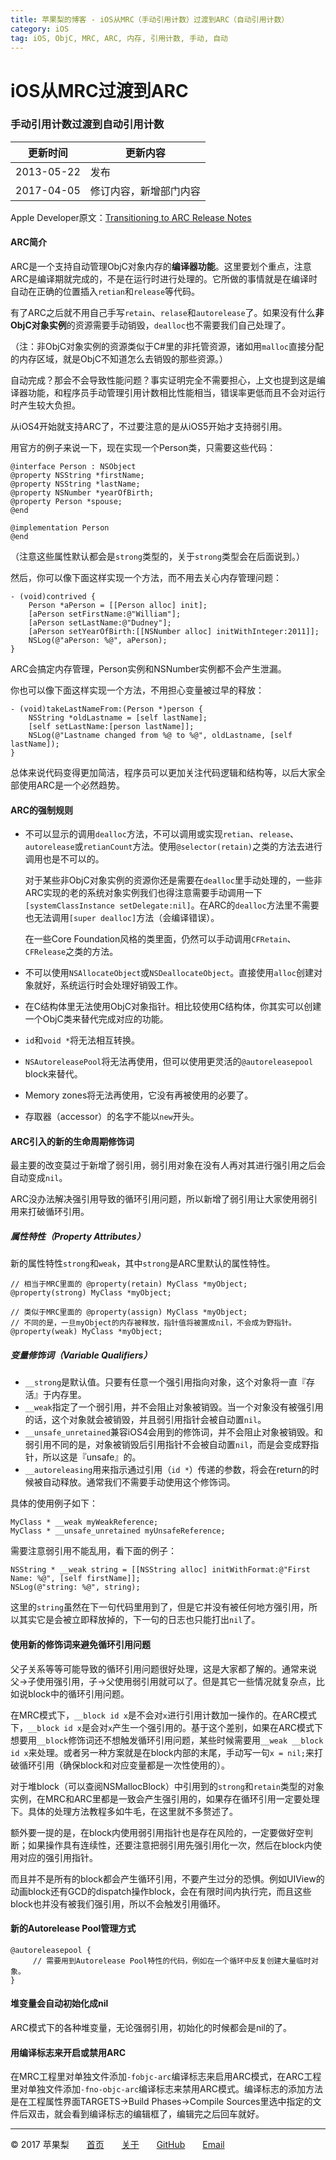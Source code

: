 ```yaml
---
title: 苹果梨的博客 - iOS从MRC（手动引用计数）过渡到ARC（自动引用计数）
category: iOS
tag: iOS, ObjC, MRC, ARC, 内存, 引用计数, 手动, 自动
---
```


# iOS从MRC过渡到ARC

### 手动引用计数过渡到自动引用计数

| 更新时间       | 更新内容        |
| ---------- | ----------- |
| 2013-05-22 | 发布          |
| 2017-04-05 | 修订内容，新增部门内容 |

Apple Developer原文：[Transitioning to ARC Release Notes](https://developer.apple.com/library/content/releasenotes/ObjectiveC/RN-TransitioningToARC/Introduction/Introduction.html)

#### ARC简介

ARC是一个支持自动管理ObjC对象内存的**编译器功能**。这里要划个重点，注意ARC是编译期就完成的，不是在运行时进行处理的。它所做的事情就是在编译时自动在正确的位置插入`retian`和`release`等代码。

有了ARC之后就不用自己手写`retain`、`relase`和`autorelease`了。如果没有什么**非ObjC对象实例**的资源需要手动销毁，`dealloc`也不需要我们自己处理了。

（注：非ObjC对象实例的资源类似于C#里的非托管资源，诸如用`malloc`直接分配的内存区域，就是ObjC不知道怎么去销毁的那些资源。）

自动完成？那会不会导致性能问题？事实证明完全不需要担心，上文也提到这是编译器功能，和程序员手动管理引用计数相比性能相当，错误率更低而且不会对运行时产生较大负担。

从iOS4开始就支持ARC了，不过要注意的是从iOS5开始才支持弱引用。

用官方的例子来说一下，现在实现一个Person类，只需要这些代码：

```
@interface Person : NSObject
@property NSString *firstName;
@property NSString *lastName;
@property NSNumber *yearOfBirth;
@property Person *spouse;
@end

@implementation Person
@end
```

（注意这些属性默认都会是`strong`类型的，关于`strong`类型会在后面说到。）

然后，你可以像下面这样实现一个方法，而不用去关心内存管理问题：

```
- (void)contrived {
    Person *aPerson = [[Person alloc] init];
    [aPerson setFirstName:@"William"];
    [aPerson setLastName:@"Dudney"];
    [aPerson setYearOfBirth:[[NSNumber alloc] initWithInteger:2011]];
    NSLog(@"aPerson: %@", aPerson);
}
```

ARC会搞定内存管理，Person实例和NSNumber实例都不会产生泄漏。

你也可以像下面这样实现一个方法，不用担心变量被过早的释放：

```
- (void)takeLastNameFrom:(Person *)person {
    NSString *oldLastname = [self lastName];
    [self setLastName:[person lastName]];
    NSLog(@"Lastname changed from %@ to %@", oldLastname, [self lastName]);
}
```

总体来说代码变得更加简洁，程序员可以更加关注代码逻辑和结构等，以后大家全部使用ARC是一个必然趋势。

#### ARC的强制规则

- 不可以显示的调用`dealloc`方法，不可以调用或实现`retian`、`release`、`autorelease`或`retianCount`方法。使用`@selector(retain)`之类的方法去进行调用也是不可以的。

  对于某些非ObjC对象实例的资源你还是需要在`dealloc`里手动处理的，一些非ARC实现的老的系统对象实例我们也得注意需要手动调用一下`[systemClassInstance setDelegate:nil]`。在ARC的`dealloc`方法里不需要也无法调用`[super dealloc]`方法（会编译错误）。

  在一些Core Foundation风格的类里面，仍然可以手动调用`CFRetain`、 `CFRelease`之类的方法。

- 不可以使用`NSAllocateObject`或`NSDeallocateObject`。直接使用`alloc`创建对象就好，系统运行时会处理好销毁工作。

- 在C结构体里无法使用ObjC对象指针。相比较使用C结构体，你其实可以创建一个ObjC类来替代完成对应的功能。

- `id`和`void *`将无法相互转换。

- `NSAutoreleasePool`将无法再使用，但可以使用更灵活的`@autoreleasepool` block来替代。

- Memory zones将无法再使用，它没有再被使用的必要了。

- 存取器（accessor）的名字不能以`new`开头。

#### ARC引入的新的生命周期修饰词

最主要的改变莫过于新增了弱引用，弱引用对象在没有人再对其进行强引用之后会自动变成`nil`。

ARC没办法解决强引用导致的循环引用问题，所以新增了弱引用让大家使用弱引用来打破循环引用。

##### 属性特性（Property Attributes）

新的属性特性`strong`和`weak`，其中`strong`是ARC里默认的属性特性。

```
// 相当于MRC里面的 @property(retain) MyClass *myObject;
@property(strong) MyClass *myObject;
 
// 类似于MRC里面的 @property(assign) MyClass *myObject;
// 不同的是，一旦myObject的内存被释放，指针值将被置成nil，不会成为野指针。
@property(weak) MyClass *myObject;
```

##### 变量修饰词（Variable Qualifiers）

- `__strong`是默认值。只要有任意一个强引用指向对象，这个对象将一直『存活』于内存里。
- `__weak`指定了一个弱引用，并不会阻止对象被销毁。当一个对象没有被强引用的话，这个对象就会被销毁，并且弱引用指针会被自动置`nil`。
- `__unsafe_unretained`兼容iOS4会用到的修饰词，并不会阻止对象被销毁。和弱引用不同的是，对象被销毁后引用指针不会被自动置`nil`，而是会变成野指针，所以这是『unsafe』的。
- `__autoreleasing`用来指示通过引用（`id *`）传递的参数，将会在return的时候被自动释放。通常我们不需要手动使用这个修饰词。

具体的使用例子如下：

```
MyClass * __weak myWeakReference;
MyClass * __unsafe_unretained myUnsafeReference;
```

需要注意弱引用不能乱用，看下面的例子：

```
NSString * __weak string = [[NSString alloc] initWithFormat:@"First Name: %@", [self firstName]];
NSLog(@"string: %@", string);
```

这里的`string`虽然在下一句代码里用到了，但是它并没有被任何地方强引用，所以其实它是会被立即释放掉的，下一句的日志也只能打出`nil`了。

#### 使用新的修饰词来避免循环引用问题

父子关系等等可能导致的循环引用问题很好处理，这是大家都了解的。通常来说父->子使用强引用，子->父使用弱引用就可以了。但是其它一些情况就复杂点，比如说block中的循环引用问题。

在MRC模式下，`__block id x`是不会对`x`进行引用计数加一操作的。在ARC模式下，`__block id x`是会对`x`产生一个强引用的。基于这个差别，如果在ARC模式下想要用`__block`修饰词还不想触发循环引用问题，某些时候需要用`__weak __block id x`来处理。或者另一种方案就是在block内部的末尾，手动写一句`x = nil;`来打破循环引用（确保block和对应变量都是一次性使用的）。

对于堆block（可以查阅NSMallocBlock）中引用到的`strong`和`retain`类型的对象实例，在MRC和ARC里都是一致会产生强引用的，如果存在循环引用一定要处理下。具体的处理方法教程多如牛毛，在这里就不多赘述了。

额外要一提的是，在block内使用弱引用指针也是存在风险的，一定要做好空判断；如果操作具有连续性，还要注意把弱引用先强引用化一次，然后在block内使用对应的强引用指针。

而且并不是所有的block都会产生循环引用，不要产生过分的恐惧。例如UIView的动画block还有GCD的dispatch操作block，会在有限时间内执行完，而且这些block也并没有被我们强引用，所以不会触发引用循环。

#### 新的Autorelease Pool管理方式

```
@autoreleasepool {
     // 需要用到Autorelease Pool特性的代码，例如在一个循环中反复创建大量临时对象。
}
```

#### 堆变量会自动初始化成nil

ARC模式下的各种堆变量，无论强弱引用，初始化的时候都会是nil的了。

#### 用编译标志来开启或禁用ARC

在MRC工程里对单独文件添加`-fobjc-arc`编译标志来启用ARC模式，在ARC工程里对单独文件添加`-fno-objc-arc`编译标志来禁用ARC模式。编译标志的添加方法是在工程属性界面TARGETS->Build Phases->Compile Sources里选中指定的文件后双击，就会看到编译标志的编辑框了，编辑完之后回车就好。

------

© 2017 苹果梨　　[首页](/)　　[关于](/about.html)　　[GitHub](https://github.com/HarrisonXi)　　[Email](mailto:gpra8764@gmail.com)

